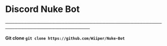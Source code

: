 # **Discord Nuke Bot**
─────────────────────────────────────────────────────────────────────────────

**Git clone `git clone https://github.com/Wiiper/Nuke-Bot`**
